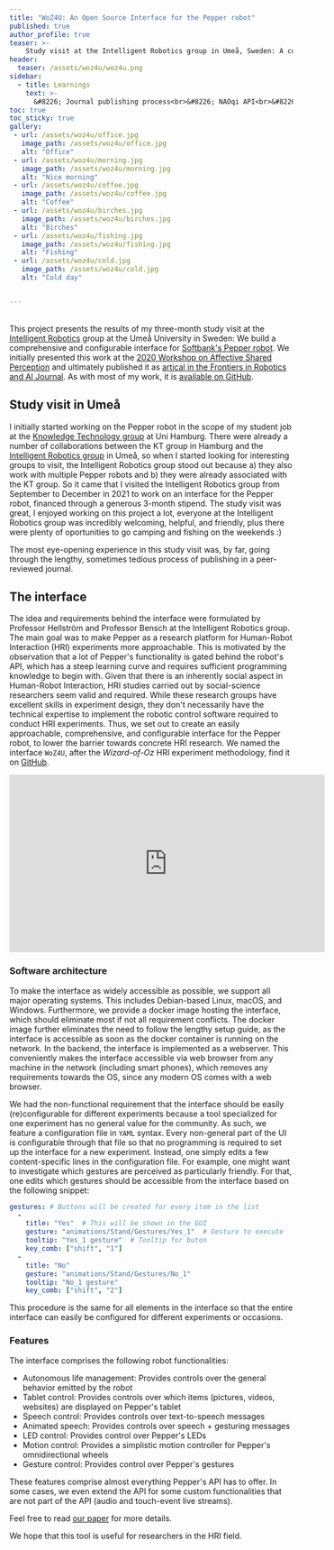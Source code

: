 ```yaml
---
title: "WoZ4U: An Open Source Interface for the Pepper robot"
published: true
author_profile: true
teaser: >-
    Study visit at the Intelligent Robotics group in Umeå, Sweden: A comprehensive interface for Softbanks Pepper robot.
header:
  teaser: /assets/woz4u/woz4u.png
sidebar:
  - title: Learnings
    text: >-
      &#8226; Journal publishing process<br>&#8226; NAOqi API<br>&#8226; Flask library<br>&#8226; jQuerry
toc: true
toc_sticky: true
gallery:
 - url: /assets/woz4u/office.jpg
   image_path: /assets/woz4u/office.jpg
   alt: "Office"
 - url: /assets/woz4u/morning.jpg
   image_path: /assets/woz4u/morning.jpg
   alt: "Nice morning"
 - url: /assets/woz4u/coffee.jpg
   image_path: /assets/woz4u/coffee.jpg
   alt: "Coffee"
 - url: /assets/woz4u/birches.jpg
   image_path: /assets/woz4u/birches.jpg
   alt: "Birches"
 - url: /assets/woz4u/fishing.jpg
   image_path: /assets/woz4u/fishing.jpg
   alt: "Fishing"
 - url: /assets/woz4u/cold.jpg
   image_path: /assets/woz4u/cold.jpg
   alt: "Cold day"


---
```

<br>
This project presents the results of my three-month study visit at the <a href="https://www.umu.se/en/research/groups/intelligent-robotics/" target="_blank">Intelligent Robotics</a> group at the Umeå University in Sweden: We build a comprehensive and configurable interface for <a href="https://en.wikipedia.org/wiki/Pepper_(robot)" target="_blank">Softbank's Pepper robot</a>.
We initially presented this work at the <a href="https://whisperproject.eu/wasp2020" target="_blank">2020 Workshop on Affective Shared Perception</a> and ultimately published it as <a href="https://www.frontiersin.org/articles/10.3389/frobt.2021.668057/full" target="_blank">artical in the Frontiers in Robotics and AI Journal</a>. As with most of my work, it is <a href="https://github.com/frietz58/WoZ4U" target="_blank">available on GitHub</a>.



## Study visit in Umeå
I initially started working on the Pepper robot in the scope of my student job at the <a href="https://www.inf.uni-hamburg.de/en/inst/ab/wtm/" target="_blank">Knowledge Technology group</a> at Uni Hamburg.
There were already a number of collaborations between the KT group in Hamburg and the <a href="https://www.umu.se/en/research/groups/intelligent-robotics/" target="_blank">Intelligent Robotics group</a> in Umeå, so when I started looking for interesting groups to visit, the Intelligent Robotics group stood out because a) they also work with multiple Pepper robots and b) they were already associated with the KT group. So it came that I visited the Intelligent Robotics group from September to December in 2021 to work on an interface for the Pepper robot, financed through a generous 3-month stipend. The study visit was great, I enjoyed working on this project a lot, everyone at the Intelligent Robotics group was incredibly welcoming, helpful, and friendly, plus there were plenty of oportunities to go camping and fishing on the weekends :)

The most eye-opening experience in this study visit was, by far, going through the lengthy, sometimes tedious process of publishing in a peer-reviewed journal.


<!-- 
{% include gallery caption="Some impressions form Umeå." %}
-->


## The interface
The idea and requirements behind the interface were formulated by Professor Hellström and Professor Bensch at the Intelligent Robotics group. The main goal was to make Pepper as a research platform for Human-Robot Interaction (HRI) experiments more approachable. This is motivated by the observation that a lot of Pepper's functionality is gated behind the robot's API, which has a steep learning curve and requires sufficient programming knowledge to begin with. Given that there is an inherently social aspect in Human-Robot Interaction, HRI studies carried out by social-science researchers seem valid and required. While these research groups have excellent skills in experiment design, they don't necessarily have the technical expertise to implement the robotic control software required to conduct HRI experiments. Thus, we set out to create an easily approachable, comprehensive, and configurable interface for the Pepper robot, to lower the barrier towards concrete HRI research. We named the interface `WoZ4U`, after the *Wizard-of-Oz* HRI experiment methodology, find it on <a href="https://github.com/frietz58/WoZ4U" target="_blank">GitHub</a>.

<iframe width="560" height="315" src="https://www.youtube.com/embed/Anb5SAnE8Jo" title="YouTube video player" frameborder="0" allow="accelerometer; autoplay; clipboard-write; encrypted-media; gyroscope; picture-in-picture" allowfullscreen></iframe>

### Software architecture
To make the interface as widely accessible as possible, we support all major operating systems. This includes Debian-based Linux, macOS, and Windows. Furthermore, we provide a docker image hosting the interface, which should eliminate most if not all requirement conflicts. The docker image further eliminates the need to follow the lengthy setup guide, as the interface is accessible as soon as the docker container is running on the network. In the backend, the interface is implemented as a webserver. This conveniently makes the interface accessible via web browser from any machine in the network (including smart phones), which removes any requirements towards the OS, since any modern OS comes with a web browser. 

We had the non-functional requirement that the interface should be easily (re)configurable for different experiments because a tool specialized for one experiment has no general value for the community. As such, we feature a configuration file in `YAML` syntax. Every non-general part of the UI is configurable through that file so that no programming is required to set up the interface for a new experiment. Instead, one simply edits a few content-specific lines in the configuration file. For example, one might want to investigate which gestures are perceived as particularly friendly. For that, one edits which gestures should be accessible from the interface based on the following snippet:

```yaml
gestures: # Buttons will be created for every item in the list
  -
    title: "Yes"  # This will be shown in the GUI
    gesture: "animations/Stand/Gestures/Yes_1"  # Gesture to execute
    tooltip: "Yes_1 gesture"  # Tooltip for buton
    key_comb: ["shift", "1"]
  -
    title: "No"
    gesture: "animations/Stand/Gestures/No_1"
    tooltip: "No_1 gesture"
    key_comb: ["shift", "2"]
```

This procedure is the same for all elements in the interface so that the entire interface can easily be configured for different experiments or occasions. 


### Features
The interface comprises the following robot functionalities:
  + Autonomous life management: Provides controls over the general behavior emitted by the robot
  + Tablet control: Provides controls over which items (pictures, videos, websites) are displayed on Pepper's tablet
  + Speech control: Provides controls over text-to-speech messages
  + Animated speech: Provides controls over speech + gesturing messages
  + LED control: Provides control over Pepper's LEDs
  + Motion control: Provides a simplistic motion controller for Pepper's omnidirectional wheels
  + Gesture control: Provides control over Pepper's gestures

These features comprise almost everything Pepper's API has to offer. In some cases, we even extend the API for some custom functionalities that are not part of the API (audio and touch-event live streams).

Feel free to read <a href="https://www.frontiersin.org/articles/10.3389/frobt.2021.668057/full" target="_blank">our paper</a> for more details.

We hope that this tool is useful for researchers in the HRI field.





